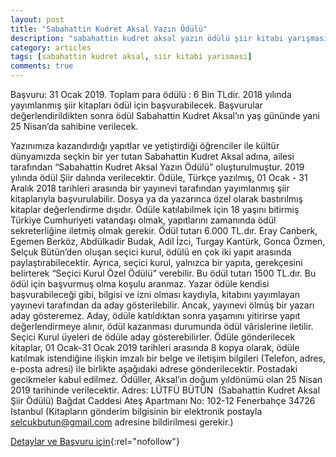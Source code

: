 ```yaml
---
layout: post
title: "Sabahattin Kudret Aksal Yazın Ödülü"
description: "sabahattin kudret aksal yazın ödülü şiir kitabı yarışması"
category: articles
tags: [sabahattin kudret aksal, siir kitabi yarismasi]
comments: true
---
```


Başvuru: 31 Ocak 2019. Toplam para ödülü : 6 Bin TLdir.
2018 yılında yayımlanmış şiir kitapları ödül için başvurabilecek. Başvurular değerlendirildikten sonra ödül Sabahattin Kudret Aksal’ın yaş gününde yani 25 Nisan’da sahibine verilecek. 

Yazınımıza kazandırdığı yapıtlar ve yetiştirdiği öğrenciler ile kültür dünyamızda seçkin bir yer tutan Sabahattin Kudret Aksal adına, ailesi tarafından  “Sabahattin Kudret Aksal Yazın Ödülü” oluşturulmuştur. 2019 yılında ödül Şiir dalında verilecektir.
Ödüle, Türkçe yazılmış, 01 Ocak - 31 Aralık 2018 tarihleri arasında bir yayınevi tarafından yayımlanmış şiir kitaplarıyla başvurulabilir. Dosya ya da yazarınca özel olarak bastırılmış kitaplar değerlendirme dışıdır.
Ödüle katılabilmek için 18 yaşını bitirmiş Türkiye Cumhuriyeti vatandaşı olmak, yapıtlarını zamanında ödül sekreterliğine iletmiş olmak gerekir.
Ödül tutarı 6.000 TL.dır. Eray Canberk, Egemen Berköz, Abdülkadir Budak, Adil İzci, Turgay Kantürk, Gonca Özmen, Selçuk Bütün’den oluşan seçici kurul, ödülü en çok iki yapıt arasında paylaştırabilecektir. 
Ayrıca, seçici kurul, yalnızca bir yapıta, gerekçesini belirterek  “Seçici Kurul Özel Ödülü” verebilir. Bu ödül tutarı 1500 TL.dır. Bu ödül için başvurmuş olma koşulu aranmaz. 
Yazar ödüle kendisi başvurabileceği gibi, bilgisi ve izni olması kaydıyla, kitabını yayımlayan yayınevi tarafından da aday gösterilebilir. Ancak, yayınevi ölmüş bir yazarı aday gösteremez. Aday, ödüle katıldıktan sonra yaşamını yitirirse yapıt değerlendirmeye alınır, ödül kazanması durumunda ödül vârislerine iletilir. Seçici Kurul üyeleri de ödüle aday gösterebilirler.
Ödüle gönderilecek kitaplar, 01 Ocak-31 Ocak 2019 tarihleri arasında 8 kopya olarak, ödüle katılmak istendiğine ilişkin imzalı bir belge ve iletişim bilgileri (Telefon, adres, e-posta adresi) ile birlikte aşağıdaki adrese gönderilecektir. Postadaki gecikmeler kabul edilmez. Ödüller, Aksal’ın doğum yıldönümü olan 25 Nisan 2019 tarihinde verilecektir.
Adres:
LÜTFÜ BÜTÜN  (Sabahattin Kudret Aksal Şiir Ödülü)
Bağdat Caddesi Ateş Apartmanı No: 102-12 Fenerbahçe 34726 Istanbul
 (Kitapların gönderim bilgisinin bir elektronik postayla selcukbutun@gmail.com adresine bildirilmesi gerekir.) 

[Detaylar ve Başvuru için](https://724kultursanat.com/sabahattin-kudret-aksal-yazin-odulu-duzenleniyor/){:rel="nofollow"}